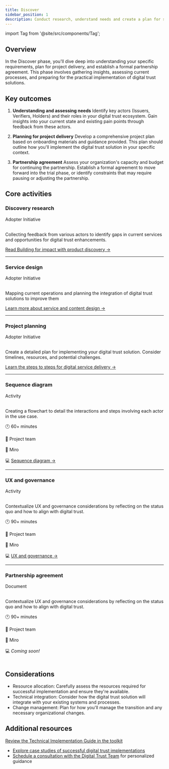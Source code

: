 ```yaml
---
title: Discover
sidebar_position: 1
description: Conduct research, understand needs and create a plan for successful implementation.
---
```

import Tag from '@site/src/components/Tag';

## Overview
  
In the Discover phase, you'll dive deep into understanding your specific requirements, plan for project delivery, and establish a formal partnership agreement. This phase involves gathering insights, assessing current processes, and preparing for the practical implementation of digital trust solutions.

## Key outcomes

1.  **Understanding and assessing needs**
Identify key actors (Issuers, Verifiers, Holders) and their roles in your digital trust ecosystem. Gain insights into your current state and existing pain points through feedback from these actors.

2.  **Planning for project delivery**
Develop a comprehensive project plan based on onboarding materials and guidance provided. This plan should outline how you'll implement the digital trust solution in your specific context.

3.  **Partnership agreement**
Assess your organization's capacity and budget for continuing the partnership. Establish a formal agreement to move forward into the trial phase, or identify constraints that may require pausing or adjusting the partnership.

## Core activities

### Discovery research
<Tag color="#89C300">Adopter Initiative</Tag><br></br>

Collecting feedback from various actors to identify gaps in current services and opportunities for digital trust enhancements.

[Read Building for impact with product discovery →](https://digital.gov.bc.ca/2024/06/26/product-discovery/)

---

### Service design
<Tag color="#89C300">Adopter Initiative</Tag><br></br>

Mapping current operations and planning the integration of digital trust solutions to improve them

[Learn more about service and content design →](https://www2.gov.bc.ca/gov/content/governments/services-for-government/service-experience-digital-delivery/service-content-design)

---

### Project planning
<Tag color="#89C300">Adopter Initiative</Tag><br></br>

Create a detailed plan for implementing your digital trust solution. Consider timelines, resources, and potential challenges.

[Learn the steps to steps for digital service delivery →](https://digital.gov.bc.ca/topics/service-delivery/)

---

### Sequence diagram
<Tag color="#89C300">Activity</Tag><br></br>

Creating a flowchart to detail the interactions and steps involving each actor in the use case.

🕛  60+ minutes<br></br>
🙌 Project team<br></br>
🔨 Miro<br></br>
💻 [Sequence diagram →](https://bcgov.github.io/digital-trust-toolkit/docs/delivery-manual/discover/sequence_diagram)

---

### UX and governance
<Tag color="#89C300">Activity</Tag><br></br>
 
Contextualize UX and governance considerations by reflecting on the status quo and how to align with digital trust.

🕛  90+ minutes<br></br>
🙌 Project team<br></br>
🔨 Miro<br></br>
💻 [UX and governance →](https://bcgov.github.io/digital-trust-toolkit/docs/delivery-manual/discover/ux_and_governance)

---

### Partnership agreement
<Tag color="#89C300">Document</Tag><br></br>

Contextualize UX and governance considerations by reflecting on the status quo and how to align with digital trust.

🕛  90+ minutes<br></br>
🙌 Project team<br></br>
🔨 Miro<br></br>
💻 _Coming soon!_<br></br>


## Considerations

-   Resource allocation: Carefully assess the resources required for successful implementation and ensure they're available.
-   Technical integration: Consider how the digital trust solution will integrate with your existing systems and processes.
-   Change management: Plan for how you\'ll manage the transition and any necessary organizational changes.

## Additional resources

[Review the Technical Implementation Guide in the toolkit](https://bcgov.github.io/digital-trust-toolkit/docs/resources/technology/)
-   [Explore case studies of successful digital trust implementations](https://digital.gov.bc.ca/digital-trust/home/)
-   [Schedule a consultation with the Digital Trust Team](mailto:DITRUST@gov.bc.ca) for personalized guidance
